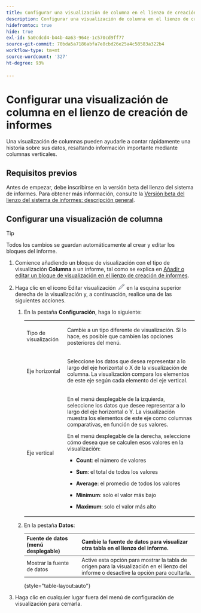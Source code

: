 ```yaml
---
title: Configurar una visualización de columna en el lienzo de creación de informes
description: Configurar una visualización de columna en el lienzo de creación de informes
hidefromtoc: true
hide: true
exl-id: 5a0cdcd4-b44b-4a63-964e-1c570cd9ff77
source-git-commit: 70bda5a7186abfa7e8cbd26e25a4c58583a322b4
workflow-type: tm+mt
source-wordcount: '327'
ht-degree: 93%

---
```


# Configurar una visualización de columna en el lienzo de creación de informes

Una visualización de columnas pueden ayudarle a contar rápidamente una historia sobre sus datos, resaltando información importante mediante columnas verticales.

## Requisitos previos

Antes de empezar, debe inscribirse en la versión beta del lienzo del sistema de informes. Para obtener más información, consulte la [Versión beta del lienzo del sistema de informes: descripción general](/help/quicksilver/product-announcements/betas/canvas-dashboards-beta/reporting-canvas-beta-overview.md).

## Configurar una visualización de columna

>[!TIP]
>
>Todos los cambios se guardan automáticamente al crear y editar los bloques del informe.

1. Comience añadiendo un bloque de visualización con el tipo de visualización **Columna** a un informe, tal como se explica en [Añadir o editar un bloque de visualización en el lienzo de creación de informes](../../../reports-and-dashboards/reporting-canvas/visualization-blocks/add-or-edit-report-visualization.md).

1. Haga clic en el icono Editar visualización ![Editar icono](assets/edit-icon.png) en la esquina superior derecha de la visualización y, a continuación, realice una de las siguientes acciones.

   1. En la pestaña **Configuración**, haga lo siguiente:

      <table style="table-layout:auto">
       <col>
       <col>
       <tbody>
        <tr>
         <td role="rowheader">Tipo de visualización</td>
         <td><p>Cambie a un tipo diferente de visualización. Si lo hace, es posible que cambien las opciones posteriores del menú.</p></td>
        </tr>
        <tr>
         <td role="rowheader">Eje horizontal</td>
         <td><p>Seleccione los datos que desea representar a lo largo del eje horizontal o X de la visualización de columna. La visualización compara los elementos de este eje según cada elemento del eje vertical.</p></td>
        </tr>
        <tr>
         <td role="rowheader">Eje vertical</td>
         <td><p>En el menú desplegable de la izquierda, seleccione los datos que desee representar a lo largo del eje horizontal o Y. La visualización muestra los elementos de este eje como columnas comparativas, en función de sus valores.</p><p>En el menú desplegable de la derecha, seleccione cómo desea que se calculen esos valores en la visualización:</p>
          <ul>
           <li><p><b>Count</b>: el número de valores</p></li>
           <li><p><b>Sum</b>: el total de todos los valores </p></li>
           <li><p><b>Average</b>: el promedio de todos los valores</p></li>
           <li><p><b>Minimum</b>: solo el valor más bajo</p></li>
           <li><p><b>Maximum</b>: solo el valor más alto</p></li>
          </ul></td>
        </tr>
       </tbody>
      </table>

   1. En la pestaña **Datos**:

      | Fuente de datos (menú desplegable) | Cambie la fuente de datos para visualizar otra tabla en el lienzo del informe. |
      |---|---|
      | Mostrar la fuente de datos | Active esta opción para mostrar la tabla de origen para la visualización en el lienzo del informe o desactive la opción para ocultarla. |

      {style="table-layout:auto"}

      <!--   
      NOLAN-FLAG: convert table to html. 
      -->

1. Haga clic en cualquier lugar fuera del menú de configuración de visualización para cerrarla.
